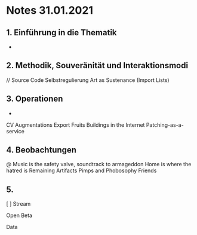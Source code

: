 # Notes 31.01.2021


## 1. Einführung in die Thematik
-


## 2. Methodik, Souveränität und Interaktionsmodi
//
Source Code
Selbstregulierung
Art as Sustenance (Import Lists)


## 3. Operationen
+
CV
Augmentations
Export Fruits
Buildings in the Internet
Patching-as-a-service


## 4. Beobachtungen
@
Music is the safety valve, soundtrack to armageddon
Home is where the hatred is
Remaining Artifacts
Pimps and Phobosophy
Friends


## 5. 
[ ]
Stream

Open Beta

Data
